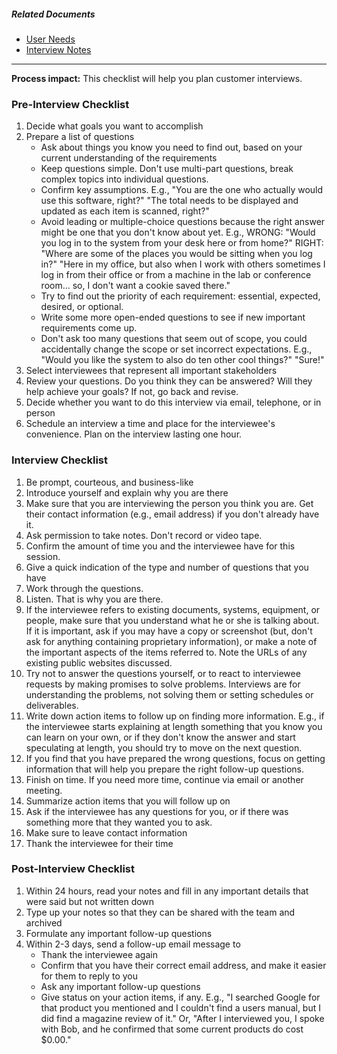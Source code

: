 ##### Related Documents

- [User Needs](User-Needs)
- [Interview Notes](interview-notes.html)

---

**Process impact:** This checklist will help you plan customer
interviews.

### Pre-Interview Checklist

1. Decide what goals you want to accomplish
2. Prepare a list of questions
   - Ask about things you know you need to find out, based on your
     current understanding of the requirements
   - Keep questions simple. Don't use multi-part questions, break
     complex topics into individual questions.
   - Confirm key assumptions. E.g., "You are the one who actually
     would use this software, right?" "The total needs to be
     displayed and updated as each item is scanned, right?"
   - Avoid leading or multiple-choice questions because the right
     answer might be one that you don't know about yet. E.g., WRONG:
     "Would you log in to the system from your desk here or from
     home?" RIGHT: "Where are some of the places you would be sitting
     when you log in?" "Here in my office, but also when I work with
     others sometimes I log in from their office or from a machine in
     the lab or conference room... so, I don't want a cookie saved
     there."
   - Try to find out the priority of each requirement: essential,
     expected, desired, or optional.
   - Write some more open-ended questions to see if new important
     requirements come up.
   - Don't ask too many questions that seem out of scope, you could
     accidentally change the scope or set incorrect expectations.
     E.g., "Would you like the system to also do ten other cool
     things?" "Sure!"
3. Select interviewees that represent all important stakeholders
4. Review your questions. Do you think they can be answered? Will they
   help achieve your goals? If not, go back and revise.
5. Decide whether you want to do this interview via email, telephone,
   or in person
6. Schedule an interview a time and place for the
   interviewee's convenience. Plan on the interview lasting one hour.

### Interview Checklist

1. Be prompt, courteous, and business-like
2. Introduce yourself and explain why you are there
3. Make sure that you are interviewing the person you think you are.
   Get their contact information (e.g., email address) if you don't
   already have it.
4. Ask permission to take notes. Don't record or video tape.
5. Confirm the amount of time you and the interviewee have for
   this session.
6. Give a quick indication of the type and number of questions that you
   have
7. Work through the questions.
8. Listen. That is why you are there.
9. If the interviewee refers to existing documents, systems, equipment,
   or people, make sure that you understand what he or she is
   talking about. If it is important, ask if you may have a copy or
   screenshot (but, don't ask for anything containing proprietary
   information), or make a note of the important aspects of the items
   referred to. Note the URLs of any existing public
   websites discussed.
10. Try not to answer the questions yourself, or to react to interviewee
    requests by making promises to solve problems. Interviews are for
    understanding the problems, not solving them or setting schedules
    or deliverables.
11. Write down action items to follow up on finding more information.
    E.g., if the interviewee starts explaining at length something that
    you know you can learn on your own, or if they don't know the answer
    and start speculating at length, you should try to move on the
    next question.
12. If you find that you have prepared the wrong questions, focus on
    getting information that will help you prepare the right
    follow-up questions.
13. Finish on time. If you need more time, continue via email or
    another meeting.
14. Summarize action items that you will follow up on
15. Ask if the interviewee has any questions for you, or if there was
    something more that they wanted you to ask.
16. Make sure to leave contact information
17. Thank the interviewee for their time

### Post-Interview Checklist

1. Within 24 hours, read your notes and fill in any important details
   that were said but not written down
2. Type up your notes so that they can be shared with the team and
   archived
3. Formulate any important follow-up questions
4. Within 2-3 days, send a follow-up email message to
   - Thank the interviewee again
   - Confirm that you have their correct email address, and make it
     easier for them to reply to you
   - Ask any important follow-up questions
   - Give status on your action items, if any. E.g., "I searched
     Google for that product you mentioned and I couldn't find a
     users manual, but I did find a magazine review of it." Or,
     "After I interviewed you, I spoke with Bob, and he confirmed
     that some current products do cost $0.00."
